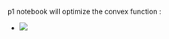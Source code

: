 p1 notebook will optimize the convex function :
- <img src="https://latex.codecogs.com/gif.latex?O_t=\text { Onset event at time bin } t " /> 
